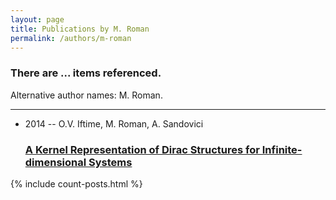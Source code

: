 ```yaml
---
layout: page
title: Publications by M. Roman
permalink: /authors/m-roman
---
```


<h3 id="number-posts">There are ... items referenced.</h3>
<p id='info-authors'>Alternative author names: M. Roman.</p>
<hr />
<ul class="post-list">
<li><span class='post-meta'>2014 -- O.V. Iftime, M. Roman, A. Sandovici</span><h3><a class='post-link' href="{{ site.baseurl }}/a-kernel-representation-of-dirac-structures-for-infinite-dimensional-systems">A Kernel Representation of Dirac Structures for Infinite-dimensional Systems</a></h3></li>

</ul>
{% include count-posts.html %}
